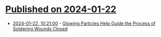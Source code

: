 # [Published on 2024-01-22](index.md)

* [2024-01-22, 10:21:00](https://soylentnews.org/article.pl?sid=24/01/20/0842230&from=rss) - [Glowing Particles Help Guide the Process of Soldering Wounds Closed](https://soylentnews.org/article.pl?sid=24/01/20/0842230&from=rss)
